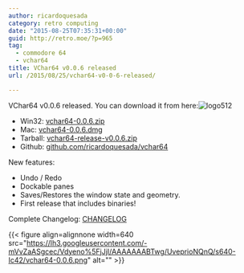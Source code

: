 ```yaml
---
author: ricardoquesada
category: retro computing
date: "2015-08-25T07:35:31+00:00"
guid: http://retro.moe/?p=965
tag:
  - commodore 64
  - vchar64
title: VChar64 v0.0.6 released
url: /2015/08/25/vchar64-v0-0-6-released/

---
```

VChar64 v0.0.6 released. You can download it from here:![logo512](/wp-content/uploads/2015/08/logo512.png?w=150)

- Win32: [vchar64-0.0.6.zip](https://www.dropbox.com/s/npitf789mp5gvsl/vchar-0.0.6.zip?dl=0)
- Mac: [vchar64-0.0.6.dmg](https://www.dropbox.com/s/3jrf82edlxvjzn9/vchar64-0.0.6.dmg?dl=0)
- Tarball: [vchar64-release-v0.0.6.zip](https://github.com/ricardoquesada/vchar64/archive/release-v0.0.6.zip)
- Github: [github.com/ricardoquesada/vchar64](https://github.com/ricardoquesada/vchar64/)

New features:

- Undo / Redo
- Dockable panes
- Saves/Restores the window state and geometry.
- First release that includes binaries!

Complete Changelog: [CHANGELOG](https://github.com/ricardoquesada/vchar64/blob/release-v0.0.6/CHANGELOG)

{{< figure align=alignnone width=640 src="https://lh3.googleusercontent.com/-mVvZaASgcec/Vdyeno%5FjJjI/AAAAAAABTwg/UveprioNQnQ/s640-Ic42/vchar64-0.0.6.png" alt="" >}}
